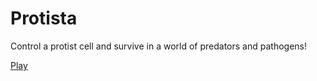 # Protista

Control a protist cell and survive in a world of predators and pathogens!

[Play](http://wahabs.github.io/protista)
